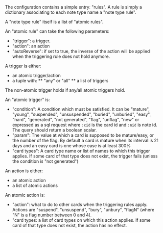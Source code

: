The configuration contains a simple entry: "rules". A rule is simply a
dictionary associating to each note type name a "note type rule".

A "note type rule" itself is a list of "atomic rules".

An "atomic rule" can take the following parameters:
* "trigger": a trigger.
* "action": an action
* "autoReverse": if set to true, the inverse of the action will be
  applied when the triggering rule does not hold anymore.

A trigger is either:
* an atomic trigger/action
* a tuple with:
** "any" or "all"
** a list of triggers

The non-atomic trigger holds if any/all atomic triggers hold.

An "atomic trigger" is:
* "condition": A condition which must be satisfied. It can be
  "mature", "young", "suspended", "unsuspended", "buried", "unburied",
  "easy", "hard", "generated", "not generated", "flag", "unflag", "new" or
  expressed as a sql request where `:cid` is the card id and `:nid` is
  note id. The query should return a boolean scalar.
* "param": The value at which a card is supposed to be
  mature/easy, or the number of the flag. By default a card is mature when its interval is 21
  days and an easy card is one whose ease is at least 300%
* "card types": A card type name or list of names to which this trigger applies. If
  some card of that type does not exist, the trigger fails (unless the condition is "not generated")

An action is either:
* an atomic action
* a list of atomic actions

An atomic action is:
* "action": what to do to other cards when the triggering rules
  apply. Actions are "suspend", "unsuspend", "bury", "unbury", "flagN"
  (where "N" is a flag number between 0 and 4).
* "card types: a list of card types on which this action applies. If some
  card of that type does not exist, the action has no effect.

